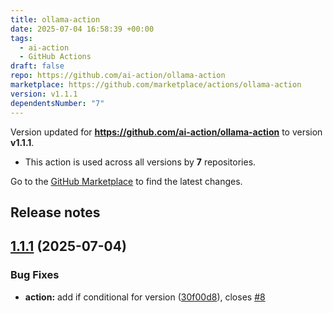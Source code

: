 ```yaml
---
title: ollama-action
date: 2025-07-04 16:58:39 +00:00
tags:
  - ai-action
  - GitHub Actions
draft: false
repo: https://github.com/ai-action/ollama-action
marketplace: https://github.com/marketplace/actions/ollama-action
version: v1.1.1
dependentsNumber: "7"
---
```



Version updated for **https://github.com/ai-action/ollama-action** to version **v1.1.1**.
- This action is used across all versions by **7** repositories.

Go to the [GitHub Marketplace](https://github.com/marketplace/actions/ollama-action) to find the latest changes.

## Release notes

## [1.1.1](https://github.com/ai-action/ollama-action/compare/v1.1.0...v1.1.1) (2025-07-04)

### Bug Fixes

* **action:** add if conditional for version ([30f00d8](https://github.com/ai-action/ollama-action/commit/30f00d8f13b57e6a5a590af8a82be58dca428e54)), closes [#8](https://github.com/ai-action/ollama-action/issues/8)
